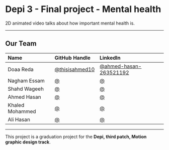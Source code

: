 # Depi 3 - Final project - Mental health
2D animated video talks about how important mental health is.

---

## Our Team

| Name            | GitHub Handle        | LinkedIn
| :-------------  | :------------------- | :------------------- |
| Doaa Reda       | [@thisisahmed10](https://github.com/thisisahmed10) | [@ahmed-hasan-263521192](https://www.linkedin.com/in/ahmed-hasan-263521192) |
| Nagham Essam    | [@](https://github.com/) | [@](https://www.linkedin.com/in/) |
| Shahd Wageeh    | [@](https://github.com/) | [@](https://www.linkedin.com/in/) |
| Ahmed Hasan     | [@](https://github.com/) | [@](https://www.linkedin.com/in/) |
| Khaled Mohammed | [@](https://github.com/) | [@](https://www.linkedin.com/in/) |
| Ali Hasan       | [@](https://github.com/) | [@](https://www.linkedin.com/in/) |

---

This project is a graduation project for the **Depi, third patch, Motion graphic design track**.
